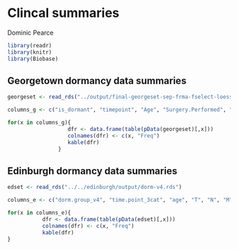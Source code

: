 Clincal summaries
================
Dominic Pearce

``` r
library(readr)
library(knitr)
library(Biobase)
```

Georgetown dormancy data summaries
----------------------------------

``` r
georgeset <- read_rds("../output/final-georgeset-sep-frma-fselect-loess-clin-cb.Rds")

columns_g <- c("is_dormant", "timepoint", "Age", "Surgery.Performed", "T", "N", "M", "ER", "Diagnostic.CB.Grade", "HER2.IHC", "HER2.FISH", "Overall.HER2", "No.of.Pos.Nodes", "Chemo", "Radiotherapy", "ET.Drugs", "Any.Recurrence", "Alive.Dead", "is_freshfrozen")

for(x in columns_g){
                   dfr <- data.frame(table(pData(georgeset)[,x]))
                   colnames(dfr) <- c(x, "Freq")
                   kable(dfr)
                } 
```

Edinburgh dormancy data summaries
---------------------------------

``` r
edset <- read_rds("../../edinburgh/output/dorm-v4.rds")

columns_e <- c("dorm.group_v4", "time.point_3cat", "age", "T", "N", "M", "ER", "Grade", "HER2", "HER2.FISH", "drug.type", "proteomics", "recur.status", "Death")

for(x in columns_e){
           dfr <- data.frame(table(pData(edset)[,x]))
           colnames(dfr) <- c(x, "Freq")
           kable(dfr)
}
```
